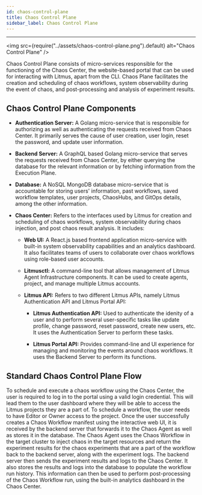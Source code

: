 ```yaml
---
id: chaos-control-plane
title: Chaos Control Plane
sidebar_label: Chaos Control Plane
---
```


---

<img src={require("../assets/chaos-control-plane.png").default} alt="Chaos Control Plane" />

Chaos Control Plane consists of micro-services responsible for the functioning of the Chaos Center, the website-based portal that can be used for interacting with Litmus, apart from the CLI. Chaos Plane facilitates the creation and scheduling of chaos workflows, system observability during the event of chaos, and post-processing and analysis of experiment results. 

## Chaos Control Plane Components

* **Authentication Server:** A Golang micro-service that is responsible for authorizing as well as authenticating the requests received from Chaos Center. It primarily serves the cause of user creation, user login, reset the password, and update user information.

* **Backend Server:** A GraphQL based Golang micro-service that serves the requests received from Chaos Center, by either querying the database for the relevant information or by fetching information from the Execution Plane.

* **Database:** A NoSQL MongoDB database micro-service that is accountable for storing users' information, past workflows, saved workflow templates, user projects, ChaosHubs, and GitOps details, among the other information.

* **Chaos Center:** Refers to the interfaces used by Litmus for creation and scheduling of chaos workflows, system observability during chaos injection, and post chaos result analysis. It includes: 

  * **Web UI:** A React.js based frontend application micro-service with built-in system observability capabilities and an analytics dashboard. It also facilitates teams of users to collaborate over  chaos workflows using role-based user accounts.

  * **Litmusctl:** A command-line tool that allows management of Litmus Agent Infrastructure components. It can be used to create agents, project, and manage multiple Litmus accounts.

  * **Litmus API:** Refers to two different Litmus APIs, namely Litmus Authentication API and Litmus Portal API:

    * **Litmus Authentication API:** Used to authenticate the idenity of a user and to perform several user-specific tasks like update profile, change password, reset password, create new users, etc. It uses the Authentication Server to perform these tasks.

    * **Litmus Portal API:** Provides command-line and UI experience for managing and monitoring the events around chaos workflows. It uses the Backend Server to perform its functions.

## Standard Chaos Control Plane Flow

To schedule and execute a chaos workflow using the Chaos Center, the user is required to log in to the portal using a valid login credential. This will lead them to the user dashboard where they will be able to access the Litmus projects they are a part of. To schedule a workflow, the user needs to have Editor or Owner access to the project. Once the user successfully creates a Chaos Workflow manifest using the interactive web UI, it is received by the backend server that forwards it to the Chaos Agent as well as stores it in the database. The Chaos Agent uses the Chaos Workflow in the target cluster to inject chaos in the target resources and return the experiment results for the chaos experiments that are a part of the workflow back to the backend server, along with the experiment logs. The backend server then sends the experiment results and logs to the Chaos Center. It also stores the results and logs into the database to populate the workflow run history. This information can then be used to perform post-processing of the Chaos Workflow run, using the built-in analytics dashboard in the Chaos Center.
